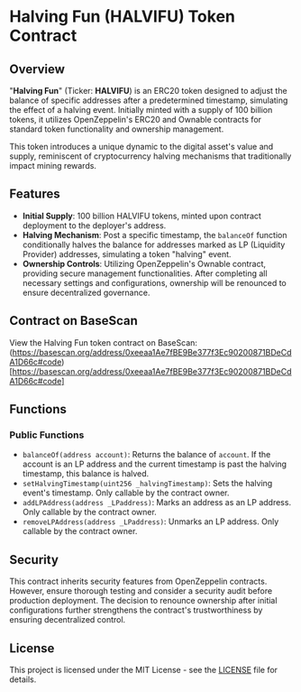 # Halving Fun (HALVIFU) Token Contract

## Overview
"**Halving Fun**" (Ticker: **HALVIFU**) is an ERC20 token designed to adjust the balance of specific addresses after a predetermined timestamp, simulating the effect of a halving event. Initially minted with a supply of 100 billion tokens, it utilizes OpenZeppelin's ERC20 and Ownable contracts for standard token functionality and ownership management.

This token introduces a unique dynamic to the digital asset's value and supply, reminiscent of cryptocurrency halving mechanisms that traditionally impact mining rewards.

## Features
- **Initial Supply**: 100 billion HALVIFU tokens, minted upon contract deployment to the deployer's address.
- **Halving Mechanism**: Post a specific timestamp, the `balanceOf` function conditionally halves the balance for addresses marked as LP (Liquidity Provider) addresses, simulating a token "halving" event.
- **Ownership Controls**: Utilizing OpenZeppelin's Ownable contract, providing secure management functionalities. After completing all necessary settings and configurations, ownership will be renounced to ensure decentralized governance.

## Contract on BaseScan
View the Halving Fun token contract on BaseScan: (https://basescan.org/address/0xeeaa1Ae7fBE9Be377f3Ec90200871BDeCdA1D66c#code)[https://basescan.org/address/0xeeaa1Ae7fBE9Be377f3Ec90200871BDeCdA1D66c#code]

## Functions
### Public Functions
- `balanceOf(address account)`: Returns the balance of `account`. If the account is an LP address and the current timestamp is past the halving timestamp, this balance is halved.
- `setHalvingTimestamp(uint256 _halvingTimestamp)`: Sets the halving event's timestamp. Only callable by the contract owner.
- `addLPAddress(address _LPaddress)`: Marks an address as an LP address. Only callable by the contract owner.
- `removeLPAddress(address _LPaddress)`: Unmarks an LP address. Only callable by the contract owner.

## Security
This contract inherits security features from OpenZeppelin contracts. However, ensure thorough testing and consider a security audit before production deployment. The decision to renounce ownership after initial configurations further strengthens the contract's trustworthiness by ensuring decentralized control.

## License
This project is licensed under the MIT License - see the [LICENSE](LICENSE) file for details.
